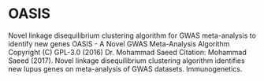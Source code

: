 # OASIS
Novel linkage disequilibrium clustering algorithm for GWAS meta-analysis to identify new genes
OASIS - A Novel GWAS Meta-Analysis Algorithm
Copyright (C) GPL-3.0 (2016) Dr. Mohammad Saeed
Citation: Mohammad Saeed (2017). Novel linkage disequilibrium clustering algorithm identifies new lupus genes on meta-analysis of GWAS datasets. Immunogenetics.
